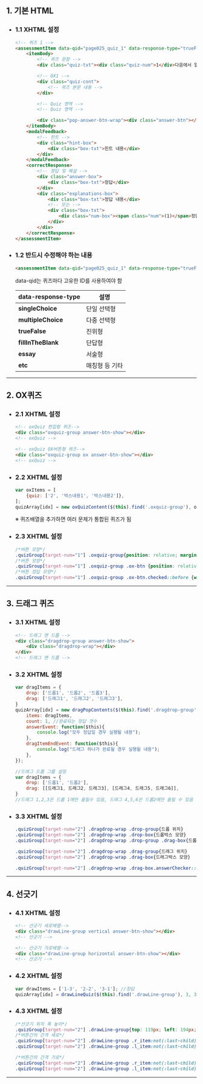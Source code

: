 ## 1. 기본 HTML

* ### 1.1 XHTML 설정
    ```html
    <!-- 퀴즈 1 -->
    <assessmentItem data-qid="page025_quiz_1" data-response-type="trueFalse">
        <itemBody>
            <!-- 퀴즈 문항 -->
            <div class="quiz-txt"><div class="quiz-num">1</div>다음에서 알맞은 말을 골라 문장을 완성하시오.</div>

            <!-- OX1 -->
            <div class="quiz-cont">
                <!-- 퀴즈 본문 내용 -->
            </div>

            <!-- Quiz 영역 -->
            <!-- Quiz 영역 -->

            <div class="pop-answer-btn-wrap"><div class="answer-btn"></div></div>
        </itemBody>
        <modalFeedback>
            <!-- 힌트 -->
            <div class="hint-box">
                <div class="box-txt">힌트 내용</div>
            </div>
        </modalFeedback>
        <correctResponse>
            <!-- 정답 및 해설 -->
            <div class="answer-box">
                <div class="box-txt">정답</div>
            </div>
            <div class="explanations-box">
                <div class="box-txt">정답 내용</div>
                <!-- 또는 -->
                <div class="box-txt">
                    <div class="num-box"><span class="num">(1)</span>정답 내용</div>
                </div>
            </div>
        </correctResponse>
    </assessmentItem>
    ```
    
    
* ### 1.2 반드시 수정해야 하는 내용
    ```html
    <assessmentItem data-qid="page025_quiz_1" data-response-type="trueFalse">
    ```
    data-qid는 퀴즈마다 고유한 ID를 사용하여야 함
    
    |**data-response-type**| 설명 |
    |--|--|
    |**singleChoice**|단일 선택형|
    |**multipleChoice**|다중 선택형|
    |**trueFalse**|진위형|
    |**fillInTheBlank**|단답형|
    |**essay**|서술형|
    |**etc**|매칭형 등 기타|

***

## 2. OX퀴즈

* ### 2.1 XHTML 설정
    ```html
    <!-- oxQuiz 편집형 퀴즈-->
    <div class="oxquiz-group answer-btn-show"></div>
    <!-- oxQuiz -->

    <!-- oxQuiz OX버튼형 퀴즈-->
    <div class="oxquiz-group ox answer-btn-show"></div>
    <!-- oxQuiz -->
    ```
    
* ### 2.2 XHTML 설정
    ```javascript
    var oxItems = [
        {quiz: ['2', '박스내용1', '박스내용2']},
    ];
    quizArray[idx] = new oxQuizContent($(this).find('.oxquiz-group'), oxItems);
    ```
    ※ 퀴즈배열을 추가하면 여러 문제가 통합된 퀴즈가 됨
    
* ### 2.3 XHTML 설정
    ```css
    /*버튼 모양*/
    .quizGroup[target-num="1"] .oxquiz-group{position: relative; margin-top: 30px; margin-bottom: 30px;}
    /*버튼 모양*/
    .quizGroup[target-num="1"] .oxquiz-group .ox-btn {position: relative; padding: 10px; width: 80px; text-align: center; font-size: 19px;}
    /*버튼 정답 모양*/
    .quizGroup[target-num="1"] .oxquiz-group .ox-btn.checked::before {width: 50px; height: 50px;}
    ```

***

## 3. 드래그 퀴즈

* ### 3.1 XHTML 설정
    ```html
    <!-- 드래그 앤 드롭 -->
    <div class="dragdrop-group answer-btn-show">
        <div class="dragdrop-wrap"></div>
    </div>
    <!-- 드래그 앤 드롭 -->
    ```
    
* ### 3.2 XHTML 설정
    ```javascript
    var dragItems = {
        drop: ['드롭1', '드롭2', '드롭3'],
        drag: ['드래그1', '드래그2', '드래그3'],
    }
    quizArray[idx] = new dragPopContents($(this).find('.dragdrop-group'), {
        items: dragItems,
        count: 1, //완료되는 정답 갯수
        answerEvent: function($this){
            console.log("모두 정답일 경우 실행될 내용");
        },
        dragItemEndEvent: function($this){
            console.log("드래그 하나가 완료될 경우 실행될 내용");
        },
    });
    
    //드래그 드롭 그룹 설정
    var dragItems = {
        drop: ['드롭1', '드롭2'],
        drag: [[드래그1, 드래그2, 드래그3], [드래그4, 드래그5, 드래그6]],
    }
    //드래그 1,2,3은 드롭 1에만 올릴수 있음, 드래그 4,5,6은 드롭2에만 올릴 수 있음
    ```
    
* ### 3.3 XHTML 설정
    ```css
    .quizGroup[target-num="2"] .dragdrop-wrap .drop-group{드롭 위치}
    .quizGroup[target-num="2"] .dragdrop-wrap .drop-box{드롭박스 모양}
    .quizGroup[target-num="2"] .dragdrop-wrap .drop-group .drag-box{드롭박스 안쪽 클론(드래그) 모양}

    .quizGroup[target-num="2"] .dragdrop-wrap .drag-group{드래그 위치}
    .quizGroup[target-num="2"] .dragdrop-wrap .drag-box{드래그박스 모양}

    .quizGroup[target-num="2"] .dragdrop-wrap .drag-box.answerChecker::before{정답 모양}
    ```

***

## 4. 선긋기

* ### 4.1 XHTML 설정
    ```html
    <!-- 선긋기 세로배열-->
    <div class="drawLine-group vertical answer-btn-show"></div>
    <!-- 선긋기 -->
    
    <!-- 선긋기 가로배열-->
    <div class="drawLine-group horizontal answer-btn-show"></div>
    <!-- 선긋기 -->
    ```
    
* ### 4.2 XHTML 설정
    ```javascript
    var drawItems = ['1-3', '2-2', '3-1']; //정답
    quizArray[idx] = drawLineQuiz($(this).find('.drawLine-group'), 3, 3, drawItems); //배열 갯수 지정
    ```
    
* ### 4.3 XHTML 설정
    ```css
    /*선긋기 위치 폭 높이*/
    .quizGroup[target-num="2"] .drawLine-group{top: 119px; left: 194px; width: 160px; height: 338px;}
    /*버튼간의 간격 세로*/
    .quizGroup[target-num="2"] .drawLine-group .r_item:not(:last-child){margin-bottom: 50px;}
    .quizGroup[target-num="2"] .drawLine-group .l_item:not(:last-child){margin-bottom: 50px;}
    
    /*버튼간의 간격 가로*/
    .quizGroup[target-num="2"] .drawLine-group .r_item:not(:last-child){margin-right: 50px;}
    .quizGroup[target-num="2"] .drawLine-group .l_item:not(:last-child){margin-right: 50px;}
    ```

***




















